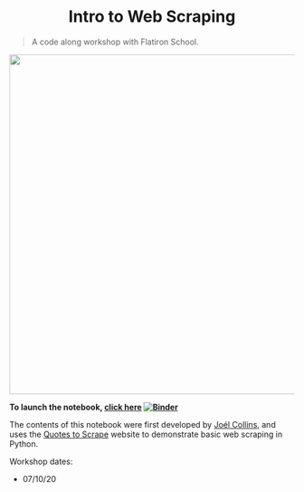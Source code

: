 <center><h1>Intro to Web Scraping</h1></center>

>A code along workshop with Flatiron School. 

<center><img src='https://webfoundation.org/docs/2017/03/March-12-Letter.jpg' width='600'></img></center>

**To launch the notebook, [click here](https://mybinder.org/v2/gh/flatiron-school/intro_to_webscraping/master) [![Binder](https://mybinder.org/badge_logo.svg)](https://mybinder.org/v2/gh/flatiron-school/intro_to_webscraping/master)**

The contents of this notebook were first developed by [Joél Collins](https://github.com/joelsewhere), and uses the [Quotes to Scrape](http://quotes.toscrape.com/) website to demonstrate basic web scraping in Python. 

Workshop dates:
- 07/10/20


